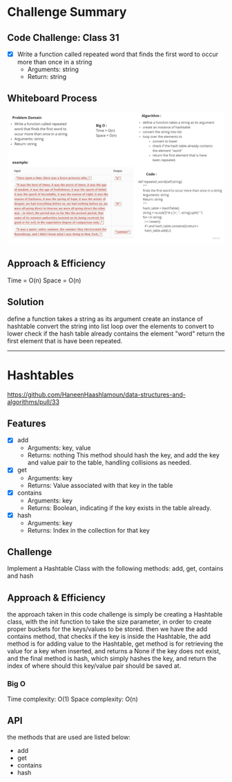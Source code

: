 # Challenge Summary
<!-- Description of the challenge -->
## Code Challenge: Class 31
- [x] Write a function called repeated word that finds the first word to occur more than once in a string
    - Arguments: string
    - Return: string

## Whiteboard Process
<!-- Embedded whiteboard image -->
![hr](hashmap_repeated_word.jpg)

## Approach & Efficiency
<!-- What approach did you take? Why? What is the Big O space/time for this approach? -->
Time = O(n)
Space = O(n)

## Solution
<!-- Show how to run your code, and examples of it in action -->
define a function takes a string as its argument
create an instance of hashtable
convert the string into list
loop over the elements to
convert to lower
check if the hash table already contains the element "word"
return the first element that is have been repeated.


---------------------------------------------------

# Hashtables

https://github.com/HaneenHaashlamoun/data-structures-and-algorithms/pull/33

## Features
- [x] add
    - Arguments: key, value
    - Returns: nothing
        This method should hash the key, and add the key and value pair to the table, handling collisions as needed.
- [x] get
    - Arguments: key
    - Returns: Value associated with that key in the table
- [x] contains
    - Arguments: key
    - Returns: Boolean, indicating if the key exists in the table already.
- [x] hash
    - Arguments: key
    - Returns: Index in the collection for that key

## Challenge

Implement a Hashtable Class with the following methods: add, get, contains and hash

## Approach & Efficiency

the approach taken in this code challenge is simply be creating a Hashtable class, with the init function to take the size parameter, in order to create proper buckets for the keys/values to be stored. then we have the add contains method, that checks if the key is inside the Hashtable, the add method is for adding value to the Hashtable, get method is for retrieving the value for a key when inserted, and returns a None if the key does not exist, and the final method is hash, which simply hashes the key, and return the index of where should this key/value pair should be saved at.

### Big O

Time complexity: O(1)
Space complexity: O(n)

## API

the methods that are used are listed below:

- add
- get
- contains
- hash
